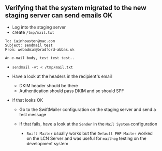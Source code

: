 Verifying that the system migrated to the new staging server can send emails OK
-------------------------------------------------------------------------------

-  Log into the staging server
-  create `/tmp/mail.txt`

```
To: iainhouston@mac.com
Subject: sendmail test
From: webadmin@bradford-abbas.uk

An e-mail body, test test test..
```

-  `sendmail -vt < /tmp/mail.txt`

-  Have a look at the headers in the recipient's email

    -  DKIM header should be there
    - Authentication should pass DKIM and so should SPF

 -  If that looks OK

     - Go to the SwiftMailer configuration on the staging server and send a test message

     - If that fails, have a look at the `Sender` in the `Mail System` configuration

         - `Swift Mailer` usually works but the `Default PHP Mailer` worked on the LCN Server and was useful for `mailhog` testing on the development system


